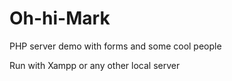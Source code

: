 # Oh-hi-Mark
PHP server demo with forms and some cool people

Run with Xampp or any other local server 

